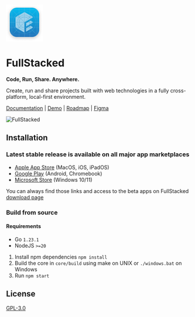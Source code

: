 <img height=100 width=100 src="editor/assets/dev-icon.png" />

# FullStacked

**Code, Run, Share. Anywhere.**

Create, run and share projects built with web technologies in a fully cross-platform, local-first environment.

[Documentation](https://docs.fullstacked.org) | [Demo](https://demo.fullstacked.org) | [Roadmap](https://fullstacked.notion.site/FullStacked-Editor-Roadmap-ebfcb685b77446c7a7898c05b219215e) | [Figma](https://www.figma.com/design/xb3JBRCvEWpbwGda03T5QQ/Mockups)

![FullStacked](https://img.fullstacked.org/fullstacked.png)

## Installation

### Latest stable release is available on all major app marketplaces

* [Apple App Store](https://apps.apple.com/ca/app/fullstacked/id6477835950) (MacOS, iOS, iPadOS)
* [Google Play](https://play.google.com/store/apps/details?id=org.fullstacked.editor) (Android, Chromebook)
* [Microsoft Store](https://apps.microsoft.com/detail/9p987qm508vc?hl=en-us) (Windows 10/11)

You can always find those links and access to the beta apps on FullStacked [download page](https://fullstacked.org/download)

### Build from source

#### Requirements

* Go `1.23.1`
* NodeJS `>=20`

1. Install npm dependencies `npm install`
2. Build the core in `core/build` using make on UNIX or `./windows.bat` on Windows
3. Run `npm start`

## License

[GPL-3.0](https://github.com/fullstackedorg/fullstacked/blob/main/LICENSE)
